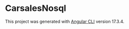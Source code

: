 # CarsalesNosql

This project was generated with [Angular CLI](https://github.com/angular/angular-cli) version 17.3.4.

